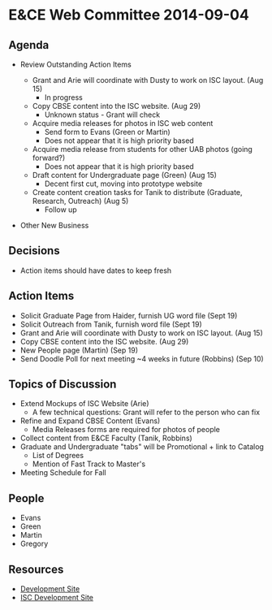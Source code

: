 # E&CE Web Committee 2014-09-04

## Agenda

* Review Outstanding Action Items

  * Grant and Arie will coordinate with Dusty to work on ISC layout. (Aug 15)
    * In progress
  * Copy CBSE content into the ISC website. (Aug 29)
    * Unknown status - Grant will check
  * Acquire media releases for photos in ISC web content
 	  * Send form to Evans (Green or Martin)
    * Does not appear that it is high priority based
  * Acquire media release from students for other UAB photos (going forward?)
    * Does not appear that it is high priority based
  * Draft content for Undergraduate page (Green) (Aug 15)
    * Decent first cut, moving into prototype website
  * Create content creation tasks for Tanik to distribute (Graduate, Research, Outreach) (Aug 5)
    * Follow up

* Other New Business

## Decisions

* Action items should have dates to keep fresh

## Action Items

* Solicit Graduate Page from Haider, furnish UG word file (Sept 19)
* Solicit Outreach from Tanik, furnish word file (Sept 19)
* Grant and Arie will coordinate with Dusty to work on ISC layout. (Aug 15)
* Copy CBSE content into the ISC website. (Aug 29)
* New People page (Martin) (Sep 19)
* Send Doodle Poll for next meeting ~4 weeks in future (Robbins) (Sep 10)

## Topics of Discussion

* Extend Mockups of ISC Website (Arie)
	* A few technical questions: Grant will refer to the person who can fix
* Refine and Expand CBSE Content (Evans)
	* Media Releases forms are required for photos of people
* Collect content from E&CE Faculty (Tanik, Robbins)
* Graduate and Undergraduate "tabs" will be Promotional + link to Catalog
	* List of Degrees
	* Mention of Fast Track to Master's
* Meeting Schedule for Fall

## People

* Evans
* Green
* Martin
* Gregory


## Resources

* [Development Site](http://wwwpj2.it.uab.edu/engineering/ece/)
* [ISC Development Site](https://wwwpj2.it.uab.edu/isc/)
